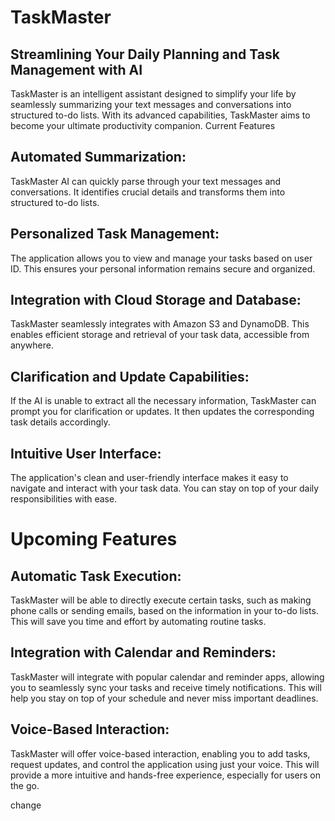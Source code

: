 # TaskMaster
## Streamlining Your Daily Planning and Task Management with AI

TaskMaster is an intelligent assistant designed to simplify your life by seamlessly summarizing your text messages and conversations into structured to-do lists. With its advanced capabilities, TaskMaster aims to become your ultimate productivity companion.
Current Features

## Automated Summarization:

TaskMaster AI can quickly parse through your text messages and conversations.
It identifies crucial details and transforms them into structured to-do lists.


## Personalized Task Management:

The application allows you to view and manage your tasks based on user ID.
This ensures your personal information remains secure and organized.


## Integration with Cloud Storage and Database:

TaskMaster seamlessly integrates with Amazon S3 and DynamoDB.
This enables efficient storage and retrieval of your task data, accessible from anywhere.


## Clarification and Update Capabilities:

If the AI is unable to extract all the necessary information, TaskMaster can prompt you for clarification or updates.
It then updates the corresponding task details accordingly.


## Intuitive User Interface:

The application's clean and user-friendly interface makes it easy to navigate and interact with your task data.
You can stay on top of your daily responsibilities with ease.



# Upcoming Features

## Automatic Task Execution:

TaskMaster will be able to directly execute certain tasks, such as making phone calls or sending emails, based on the information in your to-do lists.
This will save you time and effort by automating routine tasks.


## Integration with Calendar and Reminders:

TaskMaster will integrate with popular calendar and reminder apps, allowing you to seamlessly sync your tasks and receive timely notifications.
This will help you stay on top of your schedule and never miss important deadlines.


## Voice-Based Interaction:

TaskMaster will offer voice-based interaction, enabling you to add tasks, request updates, and control the application using just your voice.
This will provide a more intuitive and hands-free experience, especially for users on the go.

change

